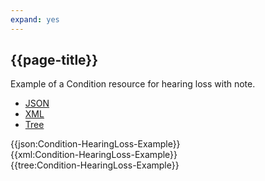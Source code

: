 ```yaml
---
expand: yes
---
```


## {{page-title}}

Example of a Condition resource for hearing loss with note.

<div class="nhsd-!t-margin-bottom-6">
  <ul class="nav nav-tabs" role="tablist">
        <li role="presentation" class="active">
            <a href="#JSON-C-HL-E" role="tab" data-toggle="tab">JSON</a>
        </li>
         <li role="presentation">
            <a href="#XML-C-HL-E" role="tab" data-toggle="tab">XML</a>
        </li>
        <li role="presentation">
            <a href="#Tree-C-HL-E" role="tab" data-toggle="tab">Tree</a>
        </li>
  </ul>
    
  <div class="tab-content snippet">
    <div id="JSON-C-HL-E" role="tabpanel" class="tab-pane active">
{{json:Condition-HearingLoss-Example}}
    </div>
    <div id="XML-C-HL-E" role="tabpanel" class="tab-pane">
{{xml:Condition-HearingLoss-Example}}
    </div>
    <div id="Tree-C-HL-E" role="tabpanel" class="tab-pane">
{{tree:Condition-HearingLoss-Example}}
    </div>
  </div>
</div>